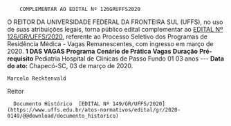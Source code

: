         COMPLEMENTAR AO EDITAL Nº 126GRUFFS2020  

 O REITOR DA UNIVERSIDADE FEDERAL DA FRONTEIRA SUL (UFFS), no uso de suas atribuições legais, torna público edital complementar ao [EDITAL Nº 126/GR/UFFS/2020](https://www.uffs.edu.br/atos-normativos/edital/gr/2020-0126), referente ao Processo Seletivo dos Programas de Residência Médica - Vagas Remanescentes, com ingresso em março de 2020.     **1 DAS VAGAS**      **Programa**     **Cenário de Prática**     **Vagas**     **Duração**     **Pré-requisito**      Pediatria   Hospital de Clínicas de Passo Fundo   01   03 anos   ---           **Data do ato:** Chapecó-SC, 03 de março de 2020.   
 

    Marcelo Recktenvald   
 Reitor 

      Documento Histórico  [EDITAL Nº 149/GR/UFFS/2020](https://www.uffs.edu.br/atos-normativos/edital/gr/2020-0149/@@download/documento_historico)     
      